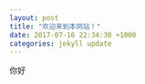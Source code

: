 ```yaml
---
layout: post
title: "欢迎来到本网站！"
date: 2017-07-16 22:34:30 +1000
categories: jekyll update
---
```


你好

